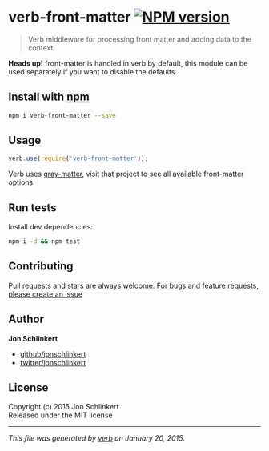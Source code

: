 # verb-front-matter [![NPM version](https://badge.fury.io/js/verb-front-matter.svg)](http://badge.fury.io/js/verb-front-matter)

> Verb middleware for processing front matter and adding data to the context.

**Heads up!** front-matter is handled in verb by default, this module can be used separately if you want to disable the defaults. 

## Install with [npm](npmjs.org)

```bash
npm i verb-front-matter --save
```

## Usage

```js
verb.use(require('verb-front-matter'));
```

Verb uses [gray-matter], visit that project to see all available front-matter options.

## Run tests

Install dev dependencies:

```bash
npm i -d && npm test
```

## Contributing
Pull requests and stars are always welcome. For bugs and feature requests, [please create an issue](https://github.com/jonschlinkert/verb-front-matter/issues)

## Author

**Jon Schlinkert**
 
+ [github/jonschlinkert](https://github.com/jonschlinkert)
+ [twitter/jonschlinkert](http://twitter.com/jonschlinkert) 

## License
Copyright (c) 2015 Jon Schlinkert  
Released under the MIT license

***

_This file was generated by [verb](https://github.com/assemble/verb) on January 20, 2015._

[ansi-styles]: https://github.com/sindresorhus/ansi-styles
[argparse]: https://github.com/nodeca/argparse
[array-flatten]: https://github.com/blakeembrey/array-flatten
[array-slice]: https://github.com/jonschlinkert/array-slice
[arrayify-compact]: https://github.com/jonschlinkert/arrayify-compact
[chalk]: https://github.com/sindresorhus/chalk
[coffee-script]: http://coffeescript.org
[delims]: https://github.com/jonschlinkert/delims
[esprima]: http://esprima.org
[extend-shallow]: https://github.com/jonschlinkert/extend-shallow
[for-in]: https://github.com/jonschlinkert/for-in
[for-own]: https://github.com/jonschlinkert/for-own
[gray-matter]: https://github.com/assemble/gray-matter
[has-color]: https://github.com/sindresorhus/has-color
[is-plain-object]: https://github.com/jonschlinkert/is-plain-object
[js-yaml]: https://github.com/nodeca/js-yaml
[lodash]: http://lodash.com/
[mixin-deep]: https://github.com/jonschlinkert/mixin-deep
[mkdirp]: https://github.com/substack/node-mkdirp
[object-pick]: https://github.com/jonschlinkert/object-pick
[parser-front-matter]: https://github.com/jonschlinkert/parser-front-matter
[strip-ansi]: https://github.com/sindresorhus/strip-ansi
[toml]: https://github.com/BinaryMuse/toml-node
[underscore]: http://underscorejs.org
[underscore\.string]: http://epeli.github.com/underscore.string/
[verbalize]: https://github.com/jonschlinkert/verbalize

<!-- deps: helper-reflinks -->
